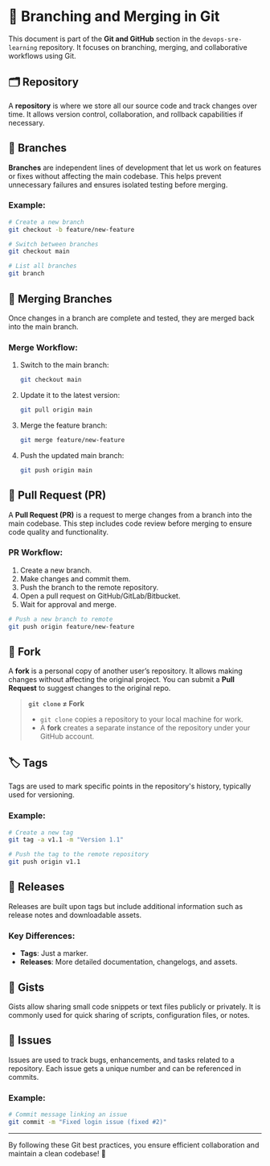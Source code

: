 # 📌 Branching and Merging in Git

This document is part of the **Git and GitHub** section in the `devops-sre-learning` repository. It focuses on branching, merging, and collaborative workflows using Git.

## 🗂 Repository
A **repository** is where we store all our source code and track changes over time. It allows version control, collaboration, and rollback capabilities if necessary.

## 🌿 Branches
**Branches** are independent lines of development that let us work on features or fixes without affecting the main codebase. This helps prevent unnecessary failures and ensures isolated testing before merging.

### Example:
```bash
# Create a new branch
git checkout -b feature/new-feature

# Switch between branches
git checkout main

# List all branches
git branch
```

## 🔄 Merging Branches
Once changes in a branch are complete and tested, they are merged back into the main branch.

### Merge Workflow:
1. Switch to the main branch:
   ```bash
   git checkout main
   ```
2. Update it to the latest version:
   ```bash
   git pull origin main
   ```
3. Merge the feature branch:
   ```bash
   git merge feature/new-feature
   ```
4. Push the updated main branch:
   ```bash
   git push origin main
   ```

## 🔄 Pull Request (PR)
A **Pull Request (PR)** is a request to merge changes from a branch into the main codebase. This step includes code review before merging to ensure code quality and functionality.

### PR Workflow:
1. Create a new branch.
2. Make changes and commit them.
3. Push the branch to the remote repository.
4. Open a pull request on GitHub/GitLab/Bitbucket.
5. Wait for approval and merge.

```bash
# Push a new branch to remote
git push origin feature/new-feature
```

## 🍴 Fork
A **fork** is a personal copy of another user’s repository. It allows making changes without affecting the original project. You can submit a **Pull Request** to suggest changes to the original repo.

> **`git clone` ≠ Fork**
>
> - `git clone` copies a repository to your local machine for work.
> - A **fork** creates a separate instance of the repository under your GitHub account.

## 🏷 Tags
Tags are used to mark specific points in the repository's history, typically used for versioning.

### Example:
```bash
# Create a new tag
git tag -a v1.1 -m "Version 1.1"

# Push the tag to the remote repository
git push origin v1.1
```

## 🚀 Releases
Releases are built upon tags but include additional information such as release notes and downloadable assets.

### Key Differences:
- **Tags**: Just a marker.
- **Releases**: More detailed documentation, changelogs, and assets.

## 📄 Gists
Gists allow sharing small code snippets or text files publicly or privately. It is commonly used for quick sharing of scripts, configuration files, or notes.

## 🐞 Issues
Issues are used to track bugs, enhancements, and tasks related to a repository. Each issue gets a unique number and can be referenced in commits.

### Example:
```bash
# Commit message linking an issue
git commit -m "Fixed login issue (fixed #2)"
```

---
By following these Git best practices, you ensure efficient collaboration and maintain a clean codebase! 🚀

